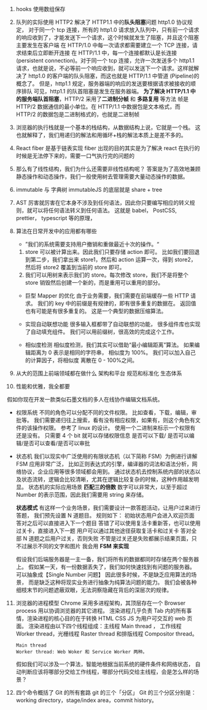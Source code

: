 1. hooks 使用数组保存
2. 队列的实际使用
   HTTP2 解决了 HTTP1.1 中的**队头阻塞**问题
   http1.0 协议规定， 对于同一个 tcp 连接，所有的 http1.0 请求放入队列中，只有前一个请求的响应收到了，才能发送下一个请求，这个时候就发生了阻塞，并且这个阻塞主要发生在客户端
   在 HTTP/1.0 中每一次请求都需要建立一个 TCP 连接，请求结束后立即断开连接
   在 HTTP/1.1 中，每一个连接都默认是长连接 (persistent connection)。对于同一个 tcp 连接，允许一次发送多个 http1.1 请求，也就是说，不必等前一个响应收到，就可以发送下一个请求。这样就解决了 http1.0 的客户端的队头阻塞，而这也就是 HTTP/1.1 中管道 (Pipeline)的概念了。
   但是，http1.1 规定，服务器端的响应的发送要根据请求被接收的顺序排队
   可见，http1.1 的队首阻塞是发生在服务器端。
   **为了解决 HTTP/1.1 中的服务端队首阻塞**，HTTP/2 采用了**二进制分帧** 和 **多路复用** 等方法
   帧是 HTTP/2 数据通信的最小单位。在 HTTP/1.1 中数据包是文本格式，而 HTTP/2 的数据包是二进制格式的，也就是二进制帧
3. 浏览器的执行栈就是一个基本的栈结构，从数据结构上说，它就是一个栈。 这也就解释了，我们用递归的解法和用循环+栈的解法本质上是差不多的。
4. React fiber 是基于链表实现
   fiber 出现的目的其实是为了解决 react 在执行的时候是无法停下来的，需要一口气执行完的问题的
5. 那么有了线性结构，我们为什么还需要非线性结构呢？ 答案是为了高效地兼顾静态操作和动态操作，我们一般使用树去管理需要大量动态操作的数据。
6. immutable 与 字典树
   immutableJS 的底层就是 share + tree
7. AST 厉害就厉害在它本身不涉及到任何语法，因此你只要编写相应的转义规则，就可以将任何语法转义到任何语法。
   这就是 babel， PostCSS, prettier， typescript 等的原理，
8. 算法在日常开发中的应用都有哪些

   - ”我们的系统需要支持用户撤销和重做最近十次的操作。“

   1. store 可以被计算出来。因此我们只要存储 action 即可。
      比如我们要回退到第二步，我们拿出来 store1，然后和 action 运算一次，得到 store2，
      然后将 store2 覆盖到当前的 store 即可。
   2. 我们可以用树来表示我们的 store。每次修改 store，我们不是将整个 store
      销毁然后创建一个新的，而是重用可以重用的部分。

   - 巨型 Mapper 的优化
     由于业务需要，我们需要在前端缓存一些 HTTP 请求。
     我们的 key 中的前缀是有规律的，即有很多重复的数据在。 返回值也有可能是有很多重复的。
     这是一个典型的数据压缩算法。

   - 实现自动联想功能
     很多输入框都带了自动联想的功能， 很多组件库也实现了自动填充组件。
     我们可以用前缀树，很高效的完成这个工作。
   - 相似度检测
     相似度检测，我们其实可以借助“最小编辑距离”算法。
     如果编辑距离为 0 表示是相同的字符串，
     相似度为 100%。 我们可以加入自己的计算因子，将相似度
     离散在 0 - 100%之间。

9. 从大的范围上前端领域都在做什么
   架构和平台
   规范和标准化
   生态体系
10. 性能和优雅，我全都要

假如你现在开发一款类似石墨文档的多人在线协作编辑文档系统。

- 权限系统
  不同的角色可以分配不同的文件权限。 比如查看，下载，编辑，审批等。
  我们需要递归往上搜索，看有没有相应权限，如果有，则这个角色有文件的该操作权限。
  参考了 linux 的设计。
  使用一个二进制来标示一个权限有还是没有。
  只需要 4 个 bit 就可以存储权限信息
  是否可以下载/ 是否可以编辑/是否可以查看/是否可以审批
- 状态机
  我们以现实中广泛使用的有限状态机（以下简称 FSM）为例进行讲解
  FSM 应用非常广泛， 比如正则表达式的引擎，编译器的词法和语法分析，网络协议，企业应用等很多领域都会用到。
  通过状态机去控制系统内部的状态以及状态流转，逻辑会比较清晰，尤其在逻辑比较复杂的时候，这种作用越发明显。
  状态机的实际应用场景
  **匹配三的倍数**
  数字可以非常大，以至于超过 Number 的表示范围，因此我们需要用 string 来存储。

  **状态模式**
  有这样一个业务场景，我们需要设计一款答题活动，让用户过来进行答题，
  我们预先设置 N 道题目。 规则如下：
  初始状态用户会进入欢迎页面
  答对之后可以直接进入下一个题目
  答错了可以使用复活卡重新答，也可以使用过关卡，直接进入下一题
  用户可以通过其他途径获取复活卡和过关卡
  答对全部 N 道题之后用户过关，否则失败
  不管是过关还是失败都展示结果页面，只不过展示不同的文字和图片
  我会用 **FSM 来实现**

  假设我们后端服务器是一主一备，我们将所有的数据都同时存储在两个服务器上。
  假如某一天，有一份数据丢失了，我们如何快速找到有问题的服务器。
  可以抽象成【Single Number 问题】
  因此很多时候，不是缺乏应用算法的场景，
  而是缺乏这种将现实业务进行抽象为纯算法问题的能力。
  我们会被各种细枝末节的问题遮蔽双眼，无法洞察隐藏在背后的深层次的规律。

11. 浏览器的进程模型
    Chrome 采用多进程架构，其顶层存在一个 Browser process 用以协调浏览器的其它进程。
    渲染进程几乎负责 Tab 内的所有事情，渲染进程的核心目的在于转换 HTML CSS JS 为用户可交互的 web 页面。
    渲染进程由以下四个线程组成：主线程 Main thread ， 工作线程 Worker thread，光栅线程 Raster thread 和排版线程 Compositor thread。

        Main thread
        Worker thread: Web Woker 和 Service Worker 两种。

    假如我们可以涉及一个算法，智能地根据当前系统的硬件条件和网络状态，
    自动判断应该将哪部分交给工作线程，哪部分代码交给主线程，会是怎么样的场景？

12. 四个命令概括了 Git 的所有套路
    git 的三个「分区」
    Git 的三个分区分别是：working directory，stage/index area，commit history。
